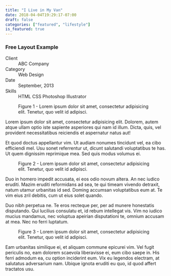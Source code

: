 ```yaml
---
title: "I Live in My Van"
date: 2018-04-04T19:29:17-07:00
draft: false
categories: ["featured", "lifestyle"]
is_featured: true
---
```


<!--

This HTML file creates a detailed page for a portfolio item in the MongKok template.

If you want to use relative paths, please use:

1. the "data-href" attribute instead of the "href" attribute in the "a" tags,
2. the "data-src" attribute instead of the "src" attribute in the "img" tags and the "iframe" tags.

 -->
<html>
<head>
  <title>Details of Portfolio Item</title>
</head>
<body>
  <!-- Title -->
  <h3>Free Layout Example</h3>

  <!-- Detailed Descriptions -->
  <div class="row desc">
    <div class="col-sm-4 left-info-col">
      <dl>
        <dt>Client</dt>
        <dd>ABC Company</dd>
        <dt>Category</dt>
        <dd>Web Design</dd>
        <dt>Date</dt>
        <dd>September, 2013</dd>
        <dt>Skills</dt>
        <dd><span class="tag inline-block">HTML</span> <span class="tag inline-block">CSS</span> <span class="tag inline-block">Photoshop</span> <span class="tag inline-block">Illustrator</span></dd>
      </dl>
    </div>
    <div class="col-sm-8 content-col">
      <figure class="text-center">
        <img data-src="images/720x480.gif" alt="" width="100%">
        <figcaption class="text-center">Figure 1 - Lorem ipsum dolor sit amet, consectetur adipisicing elit. Tenetur, quo velit id adipisci.</figcaption>
      </figure>
      <p>Lorem ipsum dolor sit amet, consectetur adipisicing elit. Dolorem, autem atque ullam optio iste sapiente asperiores qui nam id illum. Dicta, quis, vel provident necessitatibus reiciendis et aspernatur natus aut!</p>
      <p>Et quod doctus appellantur vim. Ut audiam nonumes tincidunt vel, ea cibo efficiendi mel. Usu sonet referrentur ut, dicunt salutandi voluptatibus te has. Ut quem dignissim reprimique mea. Sed quis modus volumus ei.</p>
      <figure class="text-center">
        <img data-src="images/720x480.gif" alt="" width="100%">
        <figcaption class="text-center">Figure 2 - Lorem ipsum dolor sit amet, consectetur adipisicing elit. Tenetur, quo velit id adipisci.</figcaption>
      </figure>
      <p>Duo in homero impedit accusata, ei eos odio novum altera. An nec iudico eruditi. Mazim eruditi reformidans ad sea, te qui timeam vivendo detraxit, natum utamur urbanitas id sed. Doming accumsan voluptatibus eum at. Te vim eius zril debitis, cum ut eius solet quando.</p>
      <p>Duo nibh perpetua ne. Te eros recteque per, per ad munere honestatis disputando. Qui lucilius consulatu et, id rebum intellegat vis. Vim no iudico mucius mandamus, nec voluptua apeirian disputationi te, omnium accusam at mea. Nec no ferri luptatum.</p>
      <figure class="text-center">
        <img data-src="images/720x480.gif" alt="" width="100%">
        <figcaption class="text-center">Figure 3 - Lorem ipsum dolor sit amet, consectetur adipisicing elit. Tenetur, quo velit id adipisci.</figcaption>
      </figure>
      <p>Eam urbanitas similique ei, et aliquam commune epicurei vim. Vel fugit periculis no, eam dolorem scaevola liberavisse ei, eum cibo saepe in. His ferri admodum ea, cu option inciderint eum. Vix eu legendos electram, at salutatus adversarium nam. Ubique ignota eruditi eu quo, id quod affert tractatos usu.</p>
    </div>
  </div>
</body>
</html>
